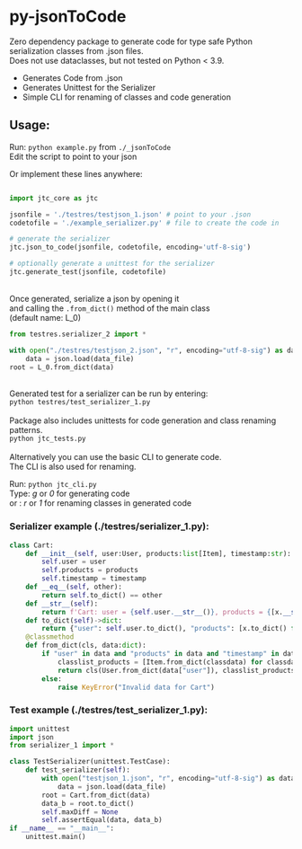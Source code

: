 # py-jsonToCode

Zero dependency package to generate code for type safe Python serialization classes from .json files. \
Does not use dataclasses, but not tested on Python < 3.9. 

- Generates Code from .json
- Generates Unittest for the Serializer
- Simple CLI for renaming of classes and code generation

## Usage:

Run: `python example.py` from `./_jsonToCode` \
Edit the script to point to your json 

Or implement these lines anywhere:
```python

import jtc_core as jtc

jsonfile = './testres/testjson_1.json' # point to your .json
codetofile = './example_serializer.py' # file to create the code in

# generate the serializer
jtc.json_to_code(jsonfile, codetofile, encoding='utf-8-sig')

# optionally generate a unittest for the serializer
jtc.generate_test(jsonfile, codetofile)

```
\
Once generated, serialize a json by opening it \
and calling the `.from_dict()` method of the main class \
(default name: L_0)

```python
from testres.serializer_2 import *

with open("./testres/testjson_2.json", "r", encoding="utf-8-sig") as data_file:
    data = json.load(data_file)
root = L_0.from_dict(data)

```
\
Generated test for a serializer can be run by entering:\
`python testres/test_serializer_1.py`\
\
Package also includes unittests for code generation and class renaming patterns.\
`python jtc_tests.py`\
\
Alternatively you can use the basic CLI to generate code.\
The CLI is also used for renaming.

Run: `python jtc_cli.py`\
Type:   _g_ or _0_ for generating code\
or  :   _r_ or _1_ for renaming classes in generated code


### Serializer example (./testres/serializer_1.py):
```python
class Cart:
    def __init__(self, user:User, products:list[Item], timestamp:str):
        self.user = user
        self.products = products
        self.timestamp = timestamp
    def __eq__(self, other):
        return self.to_dict() == other
    def __str__(self):
        return f'Cart: user = {self.user.__str__()}, products = {[x.__str__() for x in self.products]}, timestamp = {self.timestamp.__str__()}'
    def to_dict(self)->dict:
        return {"user": self.user.to_dict(), "products": [x.to_dict() for x in self.products], "timestamp": self.timestamp}
    @classmethod
    def from_dict(cls, data:dict):
        if "user" in data and "products" in data and "timestamp" in data:
            classlist_products = [Item.from_dict(classdata) for classdata in data.get("products", [])]
            return cls(User.from_dict(data["user"]), classlist_products, data["timestamp"])
        else:
            raise KeyError("Invalid data for Cart")
```

### Test example (./testres/test_serializer_1.py):
```python
import unittest
import json
from serializer_1 import *

class TestSerializer(unittest.TestCase):
    def test_serializer(self):
        with open("testjson_1.json", "r", encoding="utf-8-sig") as data_file:
            data = json.load(data_file)
        root = Cart.from_dict(data)
        data_b = root.to_dict()
        self.maxDiff = None
        self.assertEqual(data, data_b)
if __name__ == "__main__":
    unittest.main()

```